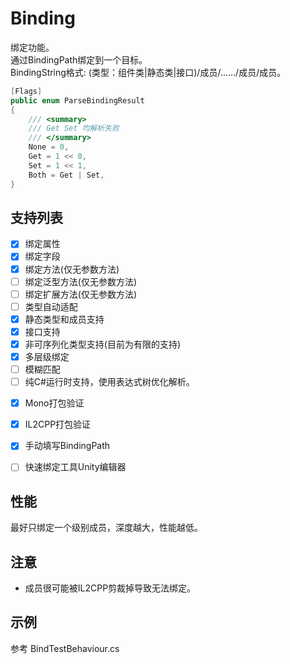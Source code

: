 ﻿# Binding
绑定功能。  
通过BindingPath绑定到一个目标。  
BindingString格式:  (类型：组件类|静态类|接口)/成员/....../成员/成员。  

```cs
[Flags]
public enum ParseBindingResult
{
    /// <summary>
    /// Get Set 均解析失败
    /// </summary>
    None = 0,
    Get = 1 << 0,
    Set = 1 << 1,
    Both = Get | Set,
}
```

## 支持列表
- [x] 绑定属性
- [x] 绑定字段
- [x] 绑定方法(仅无参数方法)
- [ ] 绑定泛型方法(仅无参数方法)
- [ ] 绑定扩展方法(仅无参数方法)
- [ ] 类型自动适配
- [x] 静态类型和成员支持
- [x] 接口支持
- [x] 非可序列化类型支持(目前为有限的支持)
- [x] 多层级绑定
- [ ] 模糊匹配
- [ ] 纯C#运行时支持，使用表达式树优化解析。
+ [x] Mono打包验证
+ [x] IL2CPP打包验证
+ [x] 手动填写BindingPath
+ [ ] 快速绑定工具Unity编辑器


## 性能
最好只绑定一个级别成员，深度越大，性能越低。

## 注意
- 成员很可能被IL2CPP剪裁掉导致无法绑定。

## 示例
参考 BindTestBehaviour.cs





